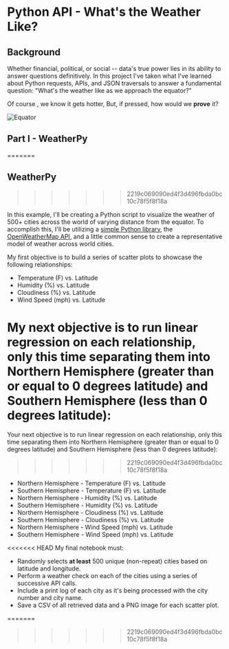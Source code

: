 # Python API - What's the Weather Like?

## Background

Whether financial, political, or social -- data's true power lies in its ability to answer questions definitively. In this project I've taken what I've learned about Python requests, APIs, and JSON traversals to answer a fundamental question: "What's the weather like as we approach the equator?"

Of course , we know it gets hotter, But, if pressed, how would we **prove** it?


![Equator](Images/equatorsign.png)

## Part I - WeatherPy
=======
## WeatherPy
>>>>>>> 2219c069090ed4f3d496fbda0bc10c78f5f8f18a

In this example, I'll be creating a Python script to visualize the weather of 500+ cities across the world of varying distance from the equator. To accomplish this, I'll be utilizing a [simple Python library](https://pypi.python.org/pypi/citipy), the [OpenWeatherMap API](https://openweathermap.org/api), and a little common sense to create a representative model of weather across world cities.

My first objective is to build a series of scatter plots to showcase the following relationships:

* Temperature (F) vs. Latitude
* Humidity (%) vs. Latitude
* Cloudiness (%) vs. Latitude
* Wind Speed (mph) vs. Latitude

My next objective is to run linear regression on each relationship, only this time separating them into Northern Hemisphere (greater than or equal to 0 degrees latitude) and Southern Hemisphere (less than 0 degrees latitude):
=======
Your next objective is to run linear regression on each relationship, only this time separating them into Northern Hemisphere (greater than or equal to 0 degrees latitude) and Southern Hemisphere (less than 0 degrees latitude):
>>>>>>> 2219c069090ed4f3d496fbda0bc10c78f5f8f18a

* Northern Hemisphere - Temperature (F) vs. Latitude
* Southern Hemisphere - Temperature (F) vs. Latitude
* Northern Hemisphere - Humidity (%) vs. Latitude
* Southern Hemisphere - Humidity (%) vs. Latitude
* Northern Hemisphere - Cloudiness (%) vs. Latitude
* Southern Hemisphere - Cloudiness (%) vs. Latitude
* Northern Hemisphere - Wind Speed (mph) vs. Latitude
* Southern Hemisphere - Wind Speed (mph) vs. Latitude

<<<<<<< HEAD
My final notebook must:

* Randomly selects **at least** 500 unique (non-repeat) cities based on latitude and longitude.
* Perform a weather check on each of the cities using a series of successive API calls.
* Include a print log of each city as it's being processed with the city number and city name.
* Save a CSV of all retrieved data and a PNG image for each scatter plot.

=======
>>>>>>> 2219c069090ed4f3d496fbda0bc10c78f5f8f18a
